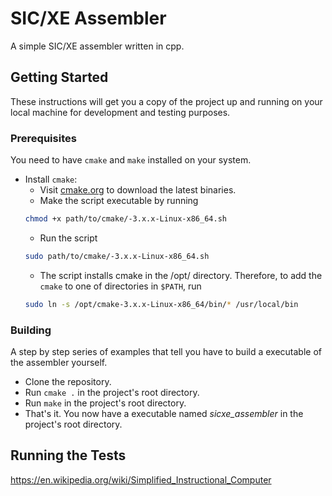 # SIC/XE Assembler
A simple SIC/XE assembler written in cpp.

## Getting Started
These instructions will get you a copy of the project up and running on your local machine for development and testing purposes.

### Prerequisites
You need to have `cmake` and `make` installed on your system. 
- Install `cmake`:
	- Visit [cmake.org](https://cmake.org/download/) to download the latest binaries.
	- Make the script executable by running
	```bash
	chmod +x path/to/cmake/-3.x.x-Linux-x86_64.sh
	```
	- Run the script
	```bash
	sudo path/to/cmake/-3.x.x-Linux-x86_64.sh
	```
	- The script installs cmake in the /opt/ directory. Therefore, to add the `cmake` to one of directories in `$PATH`, run
	 ```bash
	 sudo ln -s /opt/cmake-3.x.x-Linux-x86_64/bin/* /usr/local/bin
	 ```

### Building
A step by step series of examples that tell you have to build a executable of the assembler yourself.
- Clone the repository.
- Run `cmake .` in the project's root directory.
- Run `make` in the project's root directory.
- That's it. You now have a executable named *sicxe_assembler* in the project's root directory.

## Running the Tests
https://en.wikipedia.org/wiki/Simplified_Instructional_Computer
